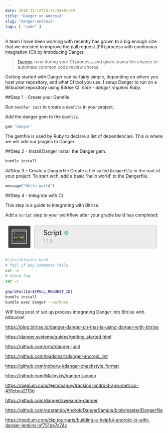 ```yaml
---
date: 2018-11-12T23:53:54+01:00
title: "Danger on Android"
slug: "danger-android"
tags: [ "code" ]
---
```


A team I have been working with recently has grown to a big enough size that we decided to improve the pull request (PR) process with continuous integration (CI) by introducing Danger.

> [Danger](https://github.com/danger/danger) runs during your CI process, and gives teams the chance to automate common code review chores.

Getting started with Danger can be fairly simple, depending on where you host your repository, and what CI tool you use. 
I setup Danger to run on a Bitbucket repository using Bitrise CI. 
_note - danger requires Ruby._

##Step 1 - Create your Gemfile

Run `bundler init` to create a `Gemfile` in your project.

Add the danger gem to the `Gemfile`.

```ruby
gem 'danger'
```

The gemfile is used by Ruby to declare a list of dependencies. This is where we will add our plugins to Danger.

##Step 2 - Install Danger
Install the Danger gem.
```ruby
bundle install
```

##Step 3 - Create a Dangerfile
Create a file called `Dangerfile` in the root of your project.
To start with, add a basic 'hello world' to the Dangerfile.
```ruby
message("Hello world")
```

##Step 4 - Integrate with CI

This step is a guide to integrating with Bitrise. 

Add a `Script` step to your workflow after your gradle build has completed:

![script-step](./script-step.png)

```bash
#!/usr/bin/env bash
# fail if any commands fails
set -e
# debug log
set -x

ghprbPullId=${PULL_REQUEST_ID}
bundle install
bundle exec danger --verbose
```

WIP blog post of set up process integrating Danger into Bitrise with bitbucket


https://blog.bitrise.io/danger-danger-uh-that-is-using-danger-with-bitrise

https://danger.systems/guides/getting_started.html

https://github.com/orta/danger-junit

https://github.com/loadsmart/danger-android_lint

https://github.com/noboru-i/danger-checkstyle_format

https://github.com/Malinskiy/danger-jacoco

https://medium.com/@emmaguy/tracking-android-app-metrics-431cbea2113d

https://github.com/danger/awesome-danger

https://github.com/operando/AndroidDangerSample/blob/master/Dangerfile

https://medium.com/@p.tournaris/building-a-helpful-android-ci-with-danger-jenkins-bf751be7a74c